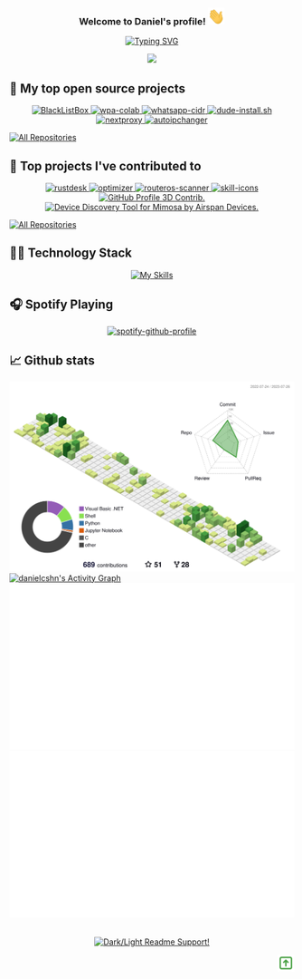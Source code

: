 <div id="top"></div>

<h3 align="center">
  Welcome to Daniel's profile!
  <img src="https://raw.githubusercontent.com/danielcshn/danielcshn/master/icons/wave.gif" width="30" height="30">
</h3>


<div align="center">

<!--- https://readme-typing-svg.herokuapp.com --->
[![Typing SVG](https://readme-typing-svg.herokuapp.com?font=Work+Sans&size=24&duration=2500&color=007bff&center=true&vCenter=true&width=500&lines=Software+Engineer;Networking+Expert;Cybersecurity+Consultant)](https://git.io/typing-svg)
 
![](https://komarev.com/ghpvc/?username=danielcshn&color=007bff&label=Profile+Views&style=for-the-badge)
 
</div>

## 📘 My top open source projects

<!-- Repo info cards - https://github.com/anuraghazra/github-readme-stats -->
<!-- Small repo cards (fork) - https://github.com/DenverCoder1/github-readme-stats -->

<p align="center">

<a href="https://github.com/HybridNetworks/BlackListBox">
<picture>
  <source media="(prefers-color-scheme: dark)" srcset="https://denvercoder1-github-readme-stats.vercel.app/api/pin/?username=HybridNetworks&repo=BlackListBox&theme=react&bg_color=00000f&title_color=007bff&icon_color=F8D866&hide_border=true&show_icons=false">
  <img width="272" height="135" alt="BlackListBox" src="https://denvercoder1-github-readme-stats.vercel.app/api/pin/?username=HybridNetworks&repo=BlackListBox&theme=react&bg_color=f6f8fa&title_color=007bff&icon_color=F8D866&hide_border=true&show_icons=false&text_color=000000">
</picture>
</a>

<a href="https://github.com/danielcshn/wpa-colab">
<picture>
  <source media="(prefers-color-scheme: dark)" srcset="https://denvercoder1-github-readme-stats.vercel.app/api/pin/?username=danielcshn&repo=wpa-colab&hide_border=true&bg_color=00000f&title_color=007bff&icon_color=F8D866&theme=react&show_icons=false">
  <img width="272" height="135" alt="wpa-colab" src="https://denvercoder1-github-readme-stats.vercel.app/api/pin/?username=danielcshn&repo=wpa-colab&theme=react&bg_color=f6f8fa&title_color=007bff&icon_color=F8D866&hide_border=true&show_icons=false&text_color=000000">
</picture>
</a>

<a href="https://github.com/HybridNetworks/whatsapp-cidr">
<picture>
  <source media="(prefers-color-scheme: dark)" srcset="https://denvercoder1-github-readme-stats.vercel.app/api/pin/?username=HybridNetworks&repo=whatsapp-cidr&hide_border=true&bg_color=00000f&title_color=007bff&icon_color=F8D866&theme=react&show_icons=false">
  <img width="272" height="135" alt="whatsapp-cidr" src="https://denvercoder1-github-readme-stats.vercel.app/api/pin/?username=HybridNetworks&repo=whatsapp-cidr&theme=react&bg_color=f6f8fa&title_color=007bff&icon_color=F8D866&hide_border=true&show_icons=false&text_color=000000">
</picture>
</a>

<a href="https://github.com/danielcshn/dude-install.sh">
<picture>
  <source media="(prefers-color-scheme: dark)" srcset="https://denvercoder1-github-readme-stats.vercel.app/api/pin/?username=danielcshn&repo=dude-install.sh&hide_border=true&bg_color=00000f&title_color=007bff&icon_color=F8D866&theme=react&show_icons=false">
  <img width="272" height="135" alt="dude-install.sh" src="https://denvercoder1-github-readme-stats.vercel.app/api/pin/?username=danielcshn&repo=dude-install.sh&theme=react&bg_color=f6f8fa&title_color=007bff&icon_color=F8D866&hide_border=true&show_icons=false&text_color=000000">
</picture>
</a>

<a href="https://github.com/danielcshn/nextproxy">
<picture>
  <source media="(prefers-color-scheme: dark)" srcset="https://denvercoder1-github-readme-stats.vercel.app/api/pin/?username=danielcshn&repo=nextproxy&hide_border=true&bg_color=00000f&title_color=007bff&icon_color=F8D866&theme=react&show_icons=false">
  <img width="272" height="135" alt="nextproxy" src="https://denvercoder1-github-readme-stats.vercel.app/api/pin/?username=danielcshn&repo=nextproxy&theme=react&bg_color=f6f8fa&title_color=007bff&icon_color=F8D866&hide_border=true&show_icons=false&text_color=000000">
</picture>
</a>

<a href="https://github.com/danielcshn/autoipchanger">
<picture>
  <source media="(prefers-color-scheme: dark)" srcset="https://denvercoder1-github-readme-stats.vercel.app/api/pin/?username=danielcshn&repo=autoipchanger&hide_border=true&bg_color=00000f&title_color=007bff&icon_color=F8D866&theme=react&show_icons=false">
  <img width="272" height="135" alt="autoipchanger" src="https://denvercoder1-github-readme-stats.vercel.app/api/pin/?username=danielcshn&repo=autoipchanger&theme=react&bg_color=f6f8fa&title_color=007bff&icon_color=F8D866&hide_border=true&show_icons=false&text_color=000000">
</picture>
</a>

</p>

<p align="left">
  <a href="https://github.com/danielcshn?tab=repositories&sort=stargazers"><img alt="All Repositories" title="All Repositories" src="https://custom-icon-badges.herokuapp.com/badge/-All%20Repos-2962FF?style=for-the-badge&logoColor=white&logo=repo"/></a>
</p>

## 📕 Top projects I've contributed to

<!-- Repo info cards - https://github.com/anuraghazra/github-readme-stats -->
<!-- Small repo cards (fork) - https://github.com/DenverCoder1/github-readme-stats -->
<p align="center">

<a href="https://github.com/rustdesk/rustdesk">
<picture>
  <source media="(prefers-color-scheme: dark)" srcset="https://denvercoder1-github-readme-stats.vercel.app/api/pin/?username=rustdesk&repo=rustdesk&theme=react&bg_color=00000f&title_color=007bff&icon_color=F8D866&hide_border=true&show_icons=false">
  <img width="272" height="135" alt="rustdesk" src="https://denvercoder1-github-readme-stats.vercel.app/api/pin/?username=rustdesk&repo=rustdesk&theme=react&bg_color=f6f8fa&title_color=007bff&icon_color=F8D866&hide_border=true&show_icons=false&text_color=000000">
</picture>
</a>

<a href="https://github.com/hellzerg/optimizer">
<picture>
  <source media="(prefers-color-scheme: dark)" srcset="https://denvercoder1-github-readme-stats.vercel.app/api/pin/?username=hellzerg&repo=optimizer&theme=react&bg_color=00000f&title_color=007bff&icon_color=F8D866&hide_border=true&show_icons=false">
  <img width="272" height="135" alt="optimizer" src="https://denvercoder1-github-readme-stats.vercel.app/api/pin/?username=hellzerg&repo=optimizer&theme=react&bg_color=f6f8fa&title_color=007bff&icon_color=F8D866&hide_border=true&show_icons=false&text_color=000000">
</picture>
</a>

<a href="https://github.com/microsoft/routeros-scanner">
<picture>
  <source media="(prefers-color-scheme: dark)" srcset="https://denvercoder1-github-readme-stats.vercel.app/api/pin/?username=microsoft&repo=routeros-scanner&theme=react&bg_color=00000f&title_color=007bff&icon_color=F8D866&hide_border=true&show_icons=false">
  <img width="272" height="135" alt="routeros-scanner" src="https://denvercoder1-github-readme-stats.vercel.app/api/pin/?username=microsoft&repo=routeros-scanner&theme=react&bg_color=f6f8fa&title_color=007bff&icon_color=F8D866&hide_border=true&show_icons=false&text_color=000000">
</picture>
</a>

<a href="https://github.com/tandpfun/skill-icons">
<picture>
  <source media="(prefers-color-scheme: dark)" srcset="https://denvercoder1-github-readme-stats.vercel.app/api/pin/?username=tandpfun&repo=skill-icons&theme=react&bg_color=00000f&title_color=007bff&icon_color=F8D866&hide_border=true&show_icons=false">
  <img width="272" height="135" alt="skill-icons" src="https://denvercoder1-github-readme-stats.vercel.app/api/pin/?username=tandpfun&repo=skill-icons&theme=react&bg_color=f6f8fa&title_color=007bff&icon_color=F8D866&hide_border=true&show_icons=false&text_color=000000">
</picture>
</a>

<a href="https://github.com/yoshi389111/github-profile-3d-contrib">
<picture>
  <source media="(prefers-color-scheme: dark)" srcset="https://denvercoder1-github-readme-stats.vercel.app/api/pin/?username=yoshi389111&repo=github-profile-3d-contrib&theme=react&bg_color=00000f&title_color=007bff&icon_color=F8D866&hide_border=true&show_icons=false">
  <img width="272" height="135" alt="GitHub Profile 3D Contrib." src="https://denvercoder1-github-readme-stats.vercel.app/api/pin/?username=yoshi389111&repo=github-profile-3d-contrib&theme=react&bg_color=f6f8fa&title_color=007bff&icon_color=F8D866&hide_border=true&show_icons=false&text_color=000000">
</picture>
</a>

<a href="https://github.com/HybridNetworks/MimosaDiscoveryTool">
<picture>
  <source media="(prefers-color-scheme: dark)" srcset="https://denvercoder1-github-readme-stats.vercel.app/api/pin/?username=HybridNetworks&repo=MimosaDiscoveryTool&theme=react&bg_color=00000f&title_color=007bff&icon_color=F8D866&hide_border=true&show_icons=false">
  <img width="272" height="135" alt="Device Discovery Tool for Mimosa by Airspan Devices." src="https://denvercoder1-github-readme-stats.vercel.app/api/pin/?username=HybridNetworks&repo=MimosaDiscoveryTool&theme=react&bg_color=f6f8fa&title_color=007bff&icon_color=F8D866&hide_border=true&show_icons=false&text_color=000000">
</picture>
</a>

</p>

<p align="left">
  <a href="https://github.com/danielcshn?tab=repositories&q=&type=fork&language=&sort=stargazers"><img alt="All Repositories" title="All Repositories" src="https://custom-icon-badges.herokuapp.com/badge/-All%20Forks-2962FF?style=for-the-badge&logoColor=white&logo=fork"/></a>
</p>



## 👨‍💻 Technology Stack

<!-- https://github.com/tandpfun/skill-icons -->
<div align="center">

[![My Skills](https://skillicons.dev/icons?i=visualstudio,dotnet,java,py,firebase,html,css,js,jquery,php,bootstrap,mysql,androidstudio,swift,unity,git,perl,bash,arduino,raspberrypi&theme=light&perline=10)](https://skillicons.dev)

</div>
  
<!-- <div align="left">
<a href="https://www.google.com/search?q=Visual+Basic+.NET"><img width="34px" height="34px" alt="Visual Basic .NET" src="https://cdn.jsdelivr.net/gh/devicons/devicon/icons/visualstudio/visualstudio-plain.svg" /></a>
<a href="https://www.google.com/search?q=Android+Studio"><img width="34px" height="34px" alt="Android Studio" src="https://developer.android.com/studio/images/studio-icon-preview.svg" /></a>
<a href="https://www.google.com/search?q=Swift+Mac"><img width="34px" height="34px" alt="Swift" src="https://cdn.jsdelivr.net/gh/devicons/devicon/icons/swift/swift-original.svg" /></a>
<a href="https://www.google.com/search?q=Firebase"><img width="34px" height="34px" alt="Firebase" src="https://cdn.jsdelivr.net/gh/devicons/devicon/icons/firebase/firebase-plain.svg" /></a>
<a href="https://www.google.com/search?q=Git"><img width="34px" height="34px" alt="Git" src="https://cdn.jsdelivr.net/gh/devicons/devicon/icons/git/git-original.svg" /></a>
<a href="https://www.google.com/search?q=Terminal+Linux"><img width="34px" height="34px" alt="Terminal" src="https://raw.githubusercontent.com/github/explore/80688e429a7d4ef2fca1e82350fe8e3517d3494d/topics/terminal/terminal.png" /></a>
<a href="https://www.google.com/search?q=Java"><img width="34px" height="34px" alt="Java" src="https://cdn.jsdelivr.net/gh/devicons/devicon/icons/java/java-original.svg" /></a>
<a href="https://www.google.com/search?q=HTML5"><img width="34px" height="34px" alt="HTML5" src="https://cdn.jsdelivr.net/gh/devicons/devicon/icons/html5/html5-original.svg" /></a>
<a href="https://www.google.com/search?q=CCS3"><img width="34px" height="34px" alt="CSS3" src="https://cdn.jsdelivr.net/gh/devicons/devicon/icons/css3/css3-original.svg" /></a>
<a href="https://www.google.com/search?q=JavaScript"><img width="34px" height="34px" alt="Javascript" src="https://cdn.jsdelivr.net/gh/devicons/devicon/icons/javascript/javascript-original.svg" /></a>
<a href="https://www.google.com/search?q=PHP"><img width="34px" height="34px" alt="PHP" src="https://cdn.jsdelivr.net/gh/devicons/devicon/icons/php/php-plain.svg" /></a>
<a href="https://www.google.com/search?q=Bootstrap"><img width="34px" height="34px" alt="Bootstrap" src="https://cdn.jsdelivr.net/gh/devicons/devicon/icons/bootstrap/bootstrap-plain.svg" /></a>
<a href="https://www.google.com/search?q=My+SQL"><img width="34px" height="34px" alt="MySQL" src="https://cdn.jsdelivr.net/gh/devicons/devicon/icons/mysql/mysql-original.svg" /></a>
<a href="https://www.google.com/search?q=Arduino"><img width="34px" height="34px" alt="Arduino" src="https://cdn.jsdelivr.net/gh/devicons/devicon/icons/arduino/arduino-original.svg" /></a>
<a href="https://www.google.com/search?q=Raspberry-Pi"><img width="34px" height="34px" alt="Raspberry Pi" src="https://cdn.jsdelivr.net/gh/devicons/devicon/icons/raspberrypi/raspberrypi-original.svg" /></a>
<a href="https://www.google.com/search?q=Perl"><img width="34px" height="34px" alt="Perl" src="https://cdn.jsdelivr.net/gh/devicons/devicon/icons/perl/perl-original.svg" /></a>
<a href="https://www.google.com/search?q=Bash"><img width="34px" height="34px" alt="Bash" src="https://cdn.jsdelivr.net/gh/devicons/devicon/icons/bash/bash-original.svg" /></a>
<a href="https://www.google.com/search?q=Python"><img width="34px" height="34px" alt="Python" src="https://cdn.jsdelivr.net/gh/devicons/devicon/icons/python/python-original.svg" /></a>
</div> -->
 


## 🎧 Spotify Playing

<div align="center">

<!-- https://github.com/kittinan/spotify-github-profile -->
[![spotify-github-profile](https://spotify-github-profile.vercel.app/api/view?uid=kript4&cover_image=true&theme=novatorem&bar_color_cover=true)](https://spotify-github-profile.vercel.app/api/view?uid=kript4&redirect=true)

</div>
  
## 📈 Github stats

<!-- https://github.com/yoshi389111/github-profile-3d-contrib -->
<a href="https://github.com/yoshi389111/github-profile-3d-contrib">
<picture>
  <source media="(prefers-color-scheme: dark)" srcset="https://raw.githubusercontent.com/danielcshn/danielcshn/master/profile-3d-contrib/profile-night-view.svg">
  <img alt="danielcshn's GitHub Profile 3D Contrib" src="https://raw.githubusercontent.com/danielcshn/danielcshn/master/profile-3d-contrib/profile-green.svg">
</picture>
</a>

<!-- https://github.com/ashutosh00710/github-readme-activity-graph -->
<a href="https://github.com/ashutosh00710/github-readme-activity-graph">
<picture>
  <source media="(prefers-color-scheme: dark)" srcset="https://github-readme-activity-graph.vercel.app/graph/?username=danielcshn&bg_color=00000f&color=007bff&line=fac539&point=FFFFFF&hide_border=true">
  <img alt="danielcshn's Activity Graph" src="https://github-readme-activity-graph.vercel.app/graph/?username=danielcshn&bg_color=ffffff&color=007bff&line=47a042&point=255322&hide_border=true">
</picture>
</a>

<!-- https://github.com/jstrieb/github-stats -->
<div align="center">

<a href="https://github.com/jstrieb/github-stats">
<picture>
  <source media="(prefers-color-scheme: dark)" srcset="https://raw.githubusercontent.com/danielcshn/github-stats/master/generated/overview.svg#gh-dark-mode-only">
  <img alt="danielcshn's github-stats" src="https://raw.githubusercontent.com/danielcshn/github-stats/master/generated/overview.svg">
</picture>
</a>

<a href="https://github.com/jstrieb/github-stats">
<picture>
  <source media="(prefers-color-scheme: dark)" srcset="https://raw.githubusercontent.com/danielcshn/github-stats/master/generated/languages.svg#gh-dark-mode-only">
  <img alt="danielcshn's github-stats" src="https://raw.githubusercontent.com/danielcshn/github-stats/master/generated/languages.svg">
</picture>
</a>

</div>

<!-- Specify theme context for images in Markdown (Beta): https://github.blog/changelog/2022-05-19-specify-theme-context-for-images-in-markdown-beta/ -->
<p align="center">
  <br>
  <a href="https://github.blog/changelog/2022-05-19-specify-theme-context-for-images-in-markdown-beta/">
  <img alt="Dark/Light Readme Support!" title="Dark/Light Readme Support!" src="https://custom-icon-badges.demolab.com/badge/-Dark/Light%20Readme%20Support!-gold?style=for-the-badge&logo=repo-template&logoColor=black"/></a>
  <br>
</p>

<!-- Back to Top -->
<p align="right">
<a href="#top">
<picture>
  <source media="(prefers-color-scheme: dark)" srcset="https://raw.githubusercontent.com/danielcshn/danielcshn/master/icons/arrow-square-up-fac539.svg">
  <img alt="back to top" width="30px" height="30px" src="https://raw.githubusercontent.com/danielcshn/danielcshn/master/icons/arrow-square-up-47a042.svg">
</picture>
</a>
</p>
